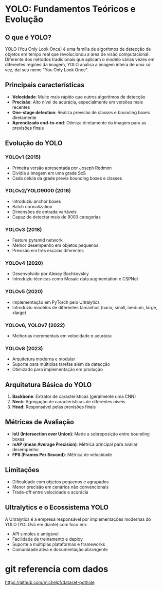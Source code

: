 # YOLO: Fundamentos Teóricos e Evolução

## O que é YOLO?

YOLO (You Only Look Once) é uma família de algoritmos de detecção de objetos em tempo real que revolucionou a área de visão computacional. Diferente dos métodos tradicionais que aplicam o modelo várias vezes em diferentes regiões da imagem, YOLO analisa a imagem inteira de uma só vez, daí seu nome "You Only Look Once".

## Principais características

- **Velocidade**: Muito mais rápido que outros algoritmos de detecção
- **Precisão**: Alto nível de acurácia, especialmente em versões mais recentes
- **One-stage detection**: Realiza previsão de classes e bounding boxes diretamente
- **Aprendizado end-to-end**: Otimiza diretamente da imagem para as previsões finais

## Evolução do YOLO

### YOLOv1 (2015)
- Primeira versão apresentada por Joseph Redmon
- Dividia a imagem em uma grade SxS
- Cada célula da grade previa bounding boxes e classes

### YOLOv2/YOLO9000 (2016)
- Introduziu anchor boxes
- Batch normalization
- Dimensões de entrada variáveis
- Capaz de detectar mais de 9000 categorias

### YOLOv3 (2018)
- Feature pyramid network
- Melhor desempenho em objetos pequenos
- Previsão em três escalas diferentes

### YOLOv4 (2020)
- Desenvolvido por Alexey Bochkovskiy
- Introduziu técnicas como Mosaic data augmentation e CSPNet

### YOLOv5 (2020)
- Implementação em PyTorch pelo Ultralytics
- Introduziu modelos de diferentes tamanhos (nano, small, medium, large, xlarge)

### YOLOv6, YOLOv7 (2022)
- Melhorias incrementais em velocidade e acurácia

### YOLOv8 (2023)
- Arquitetura moderna e modular
- Suporte para múltiplas tarefas além da detecção
- Otimizado para implementação em produção

## Arquitetura Básica do YOLO

1. **Backbone**: Extrator de características (geralmente uma CNN)
2. **Neck**: Agregação de características de diferentes níveis
3. **Head**: Responsável pelas previsões finais

## Métricas de Avaliação

- **IoU (Intersection over Union)**: Mede a sobreposição entre bounding boxes
- **mAP (mean Average Precision)**: Métrica principal para avaliar desempenho
- **FPS (Frames Per Second)**: Métrica de velocidade

## Limitações

- Dificuldade com objetos pequenos e agrupados
- Menor precisão em cenários não convencionais
- Trade-off entre velocidade e acurácia

## Ultralytics e o Ecossistema YOLO

A Ultralytics é a empresa responsável por implementações modernas do YOLO (YOLOv5 em diante) com foco em:

- API simples e amigável
- Facilidade de treinamento e deploy
- Suporte a múltiplas plataformas e frameworks
- Comunidade ativa e documentação abrangente


# git referencia com dados

https://github.com/michelpf/dataset-pothole
